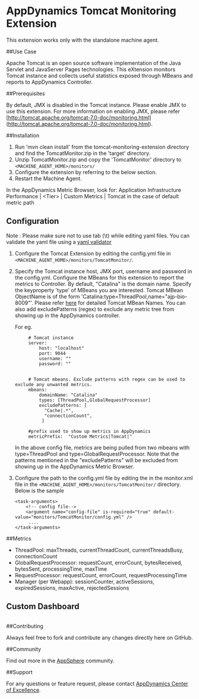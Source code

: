 # AppDynamics Tomcat Monitoring Extension

This extension works only with the standalone machine agent.

##Use Case

Apache Tomcat is an open source software implementation of the Java Servlet and JavaServer Pages technologies. This eXtension monitors Tomcat instance and collects useful statistics exposed through MBeans and reports to AppDynamics Controller.

##Prerequisites

By default, JMX is disabled in the Tomcat instance. Please enable JMX to use this extension. For more information on enabling JMX, please refer [http://tomcat.apache.org/tomcat-7.0-doc/monitoring.html] (http://tomcat.apache.org/tomcat-7.0-doc/monitoring.html).

##Installation

1. Run 'mvn clean install' from the tomcat-monitoring-extension directory and find the TomcatMonitor.zip in the 'target' directory.
2. Unzip TomcatMonitor.zip and copy the 'TomcatMonitor' directory to `<MACHINE_AGENT_HOME>/monitors/`
3. Configure the extension by referring to the below section.
5. Restart the Machine Agent.

In the AppDynamics Metric Browser, look for: Application Infrastructure Performance  | \<Tier\> | Custom Metrics | Tomcat in the case of default metric path

## Configuration

Note : Please make sure not to use tab (\t) while editing yaml files. You can validate the yaml file using a [yaml validator](http://yamllint.com/)

1. Configure the Tomcat Extension by editing the config.yml file in `<MACHINE_AGENT_HOME>/monitors/TomcatMonitor/`.
2. Specify the Tomcat instance host, JMX port, username and password in the config.yml. Configure the MBeans for this extension to report the metrics to Controller. By default, "Catalina" is the domain name. Specify the keyproperty 'type' of MBeans you are interested. Tomcat MBean ObjectName is of the form 'Catalina:type=ThreadPool,name="ajp-bio-8009"'. Please refer [here](http://tomcat.apache.org/tomcat-6.0-doc/funcspecs/mbean-names.html) for detailed Tomcat MBean Names.
You can also add excludePatterns (regex) to exclude any metric tree from showing up in the AppDynamics controller.

   For eg.
   ```
        # Tomcat instance
        server:
            host: "localhost"
            port: 9044
            username: ""
            password: ""
            

        # Tomcat mbeans. Exclude patterns with regex can be used to exclude any unwanted metrics.
        mbeans:
            domainName: "Catalina"
            types: [ThreadPool,GlobalRequestProcessor]
            excludePatterns: [
              "Cache|.*",
              "connectionCount",
             ]

        #prefix used to show up metrics in AppDynamics
        metricPrefix:  "Custom Metrics|Tomcat|"

   ```
   In the above config file, metrics are being pulled from two mbeans with type=ThreadPool and type=GlobalRequestProcessor.
   Note that the patterns mentioned in the "excludePatterns" will be excluded from showing up in the AppDynamics Metric Browser.


3. Configure the path to the config.yml file by editing the <task-arguments> in the monitor.xml file in the `<MACHINE_AGENT_HOME>/monitors/TomcatMonitor/` directory. Below is the sample

     ```
     <task-arguments>
         <!-- config file-->
         <argument name="config-file" is-required="true" default-value="monitors/TomcatMonitor/config.yml" />
          ....
     </task-arguments>
    ```



##Metrics

* ThreadPool: maxThreads, currentThreadCount, currentThreadsBusy, connectionCount
* GlobalRequestProcessor: requestCount, errorCount, bytesReceived, bytesSent, processingTime, maxTime
* RequestProcessor: requestCount, errorCount, requestProcessingTime
* Manager (per Webapp): sessionCounter, activeSessions, expiredSessions, maxActive, rejectedSessions


## Custom Dashboard
![]()

##Contributing

Always feel free to fork and contribute any changes directly here on GitHub.

##Community

Find out more in the [AppSphere]() community.

##Support

For any questions or feature request, please contact [AppDynamics Center of Excellence](mailto:ace-request@appdynamics.com).
